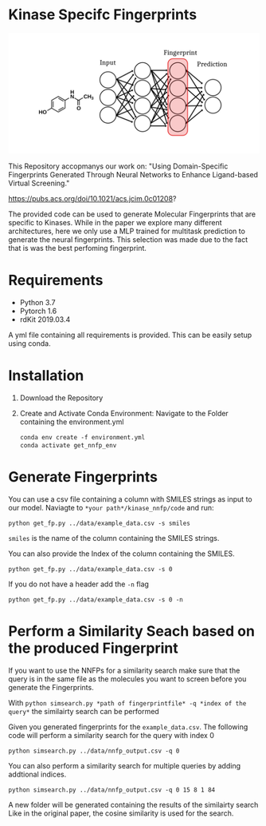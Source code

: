 # Kinase Specifc Fingerprints

![](fp_gen_3.png)

This Repository accopmanys our work on:
"Using Domain-Specific Fingerprints Generated Through Neural Networks to Enhance Ligand-based Virtual Screening."

https://pubs.acs.org/doi/10.1021/acs.jcim.0c01208?


The provided code can be used to generate Molecular Fingerprints that are specific to Kinases. 
While in the paper we explore many different architectures, here we only use a MLP trained for multitask prediction to generate the neural fingerprints. 
This selection was made due to the fact that is was the best perfoming fingerprint.


# Requirements

* Python 3.7
* Pytorch 1.6
* rdKit 2019.03.4

A yml file containing all requirements is provided. This can be easily setup using conda.


# Installation 

1. Download the Repository

2. Create and Activate Conda Environment:
    Navigate to the Folder containing the environment.yml
    ```
    conda env create -f environment.yml
    conda activate get_nnfp_env
    ```
# Generate Fingerprints
You can use a csv file containing a column with SMILES strings as input to our model.
Naviagte to `*your path*/kinase_nnfp/code` and run:

```
python get_fp.py ../data/example_data.csv -s smiles
```
`smiles` is the name of the column containing the SMILES strings.

You can also provide the Index of the column containing the SMILES. 
```
python get_fp.py ../data/example_data.csv -s 0
```
If you do not have a header add the `-n` flag

```
python get_fp.py ../data/example_data.csv -s 0 -n
```
# Perform a Similarity Seach based on the produced Fingerprint
If you want to use the NNFPs for a similarity search make sure that the query is in the same file as the molecules you want to screen before you generate the Fingerprints.

With `python simsearch.py *path of fingerprintfile* -q *index of the query*` the similairty search can be performed

Given you generated fingerprints for the `example_data.csv`. The following code will perform a similarity search for the query with index 0 

```
python simsearch.py ../data/nnfp_output.csv -q 0
```
You can also perform a similarity search for multiple queries by adding addtional indices.

```
python simsearch.py ../data/nnfp_output.csv -q 0 15 8 1 84
```
A new folder will be generated containing the results of the similairty search
Like in the original paper, the cosine similarity is used for the search.





